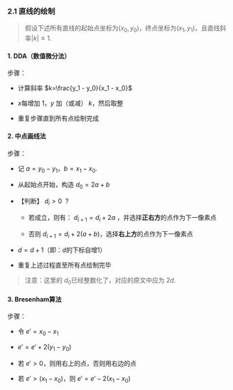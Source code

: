 ### 2.1 直线的绘制

> 假设下述所有直线的起始点坐标为$(x_0, y_0)$，终点坐标为$(x_1, y_1)$，且直线斜率$|k| \leq 1$.

#### 1. DDA（数值微分法）

步骤：

* 计算斜率 $k=\frac{y_1 - y_0}{x_1 - x_0}$

* $x$每增加 $1$，$y$ 加（或减） $k$，然后取整

* 重复步骤直到所有点绘制完成

#### 2. 中点画线法

步骤：

* 记 $a=y_0-y_1$，$b=x_1-x_0$.

* 从起始点开始，构造 $d_0=2a+b$

* 【判断】 $d_i>0\ \ ?$
  
  * 若成立，则有： $d_{i+1}=d_{i}+2a$ ，并选择**正右方**的点作为下一像素点
  
  * 否则 $d_{i+1}=d_{i}+2(a+b)$，选择**右上方**的点作为下一像素点

*  $d =d+1$（即：$d$的下标自增$1$）

* 重复上述过程直至所有点绘制完毕

> 注意：这里的 $d_0$已经整数化了，对应的原文中应为 $2d$.

#### 3. Bresenham算法

步骤：

* 令 $e'=x_0-x_1$

* $e'=e'+2(y_1-y_0)$

* 若 $e'>0$，则用右上的点，否则用右边的点

* 若 $e'>(x_1-x_0)$，则 $e'=e'-2(x_1-x_0)$


